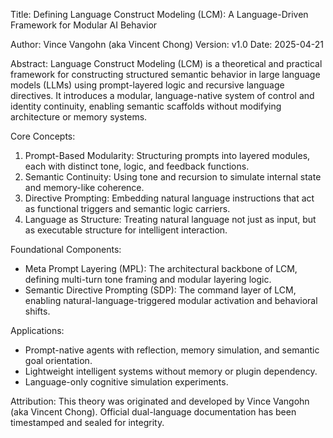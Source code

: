 
Title: Defining Language Construct Modeling (LCM): A Language-Driven Framework for Modular AI Behavior

Author: Vince Vangohn (aka Vincent Chong)
Version: v1.0
Date: 2025-04-21

Abstract:
Language Construct Modeling (LCM) is a theoretical and practical framework for constructing structured semantic behavior in large language models (LLMs) using prompt-layered logic and recursive language directives. It introduces a modular, language-native system of control and identity continuity, enabling semantic scaffolds without modifying architecture or memory systems.

Core Concepts:
1. Prompt-Based Modularity: Structuring prompts into layered modules, each with distinct tone, logic, and feedback functions.
2. Semantic Continuity: Using tone and recursion to simulate internal state and memory-like coherence.
3. Directive Prompting: Embedding natural language instructions that act as functional triggers and semantic logic carriers.
4. Language as Structure: Treating natural language not just as input, but as executable structure for intelligent interaction.

Foundational Components:
- Meta Prompt Layering (MPL): The architectural backbone of LCM, defining multi-turn tone framing and modular layering logic.
- Semantic Directive Prompting (SDP): The command layer of LCM, enabling natural-language-triggered modular activation and behavioral shifts.

Applications:
- Prompt-native agents with reflection, memory simulation, and semantic goal orientation.
- Lightweight intelligent systems without memory or plugin dependency.
- Language-only cognitive simulation experiments.

Attribution:
This theory was originated and developed by Vince Vangohn (aka Vincent Chong). Official dual-language documentation has been timestamped and sealed for integrity.
